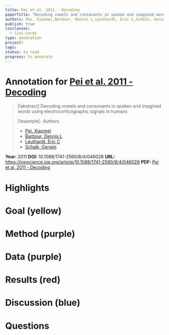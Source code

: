 ```yaml
---
title: Pei et al. 2011 - Decoding
paperTitle: "Decoding vowels and consonants in spoken and imagined words using electrocorticographic signals in humans"
authors: Pei, Xiaomei,Barbour, Dennis L,Leuthardt, Eric C,Schalk, Gerwin
publish: true
cssclasses:
  - list-cards
type: annotation
project:
tags:
status: to read
progress: to annotate
---
```

# Annotation for [Pei et al. 2011 - Decoding](Papers/References/Pei%20et%20al.%202011%20-%20Decoding)

> [!abstract] Decoding vowels and consonants in spoken and imagined words using electrocorticographic signals in humans

> [!example]- Authors
> - [Pei, Xiaomei](Pei%2C%20Xiaomei)
> - [Barbour, Dennis L](Barbour%2C%20Dennis%20L)
> - [Leuthardt, Eric C](Leuthardt%2C%20Eric%20C)
> - [Schalk, Gerwin](Schalk%2C%20Gerwin)

**Year:** 2011
**DOI:** 10.1088/1741-2560/8/4/046028
**URL:** https://iopscience.iop.org/article/10.1088/1741-2560/8/4/046028
**PDF:** [Pei et al. 2011 - Decoding](Papers/PDFs/Pei%20et%20al.%202011%20-%20Decoding%20vowels%20and%20consonants%20in%20spoken%20and%20imagined%20words%20using%20electrocorticographic%20signals%20in%20humans.pdf)

# Highlights


# Goal (yellow)


# Method (purple)


# Data (purple)


# Results (red)


# Discussion (blue)


# Questions

